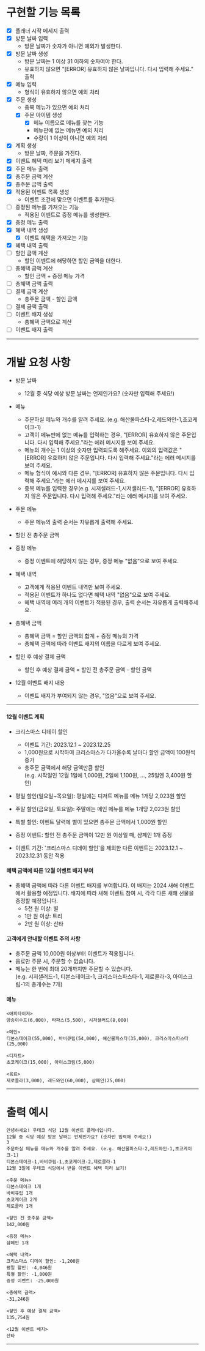 # 구현할 기능 목록

- [x] 플래너 시작 메세지 출력
- [x] 방문 날짜 입력
    - 방문 날짜가 숫자가 아니면 예외가 발생한다.
- [x] 방문 날짜 생성
    - 방문 날짜는 1 이상 31 이하의 숫자여야 한다.
    - 유효하지 않으면 "[ERROR] 유효하지 않은 날짜입니다. 다시 입력해 주세요." 출력
- [x] 메뉴 입력
    - 형식이 유효하지 않으면 예외 처리
- [x] 주문 생성
    - 중복 메뉴가 있으면 예외 처리
    - [x] 주문 아이템 생성
        - [x] 메뉴 이름으로 메뉴를 찾는 기능
        - 메뉴판에 없는 메뉴면 예외 처리
        - 수량이 1 이상이 아니면 예외 처리
- [x] 계획 생성
    - 방문 날짜, 주문을 가진다.
- [x] 이벤트 혜택 미리 보기 메세지 출력
- [x] 주문 메뉴 출력
- [x] 총주문 금액 계산
- [x] 총주문 금액 출력
- [x] 적용된 이벤트 목록 생성
    - 이벤트 조건에 맞으면 이벤트를 추가한다.
- [ ] 증정된 메뉴를 가져오는 기능
    - 적용된 이벤트로 증정 메뉴를 생성한다.
- [x] 증정 메뉴 출력
- [x] 혜택 내역 생성
    - [x] 이벤트 혜택을 가져오는 기능
- [x] 혜택 내역 출력
- [ ] 할인 금액 계산
    - 할인 이벤트에 해당하면 할인 금엑을 더한다.
- [ ] 총혜택 금액 계산
    - 할인 금액 + 증정 메뉴 가격
- [ ] 총혜택 금액 출력
- [ ] 결제 금액 계산
    - 총주문 금액 - 할인 금액
- [ ] 결제 금액 출력
- [ ] 이벤트 배지 생성
    - 총혜택 금액으로 계산
- [ ] 이벤트 배지 출력

---

# 개발 요청 사항

- 방문 날짜
    - 12월 중 식당 예상 방문 날짜는 언제인가요? (숫자만 입력해 주세요!)
- 메뉴
    - 주문하실 메뉴와 개수를 알려 주세요. (e.g. 해산물파스타-2,레드와인-1,초코케이크-1)
    - 고객이 메뉴판에 없는 메뉴를 입력하는 경우, "[ERROR] 유효하지 않은 주문입니다. 다시 입력해 주세요."라는 에러 메시지를 보여 주세요.
    - 메뉴의 개수는 1 이상의 숫자만 입력되도록 해주세요. 이외의 입력값은 "[ERROR] 유효하지 않은 주문입니다. 다시 입력해 주세요."라는 에러 메시지를 보여 주세요.
    - 메뉴 형식이 예시와 다른 경우, "[ERROR] 유효하지 않은 주문입니다. 다시 입력해 주세요."라는 에러 메시지를 보여 주세요.
    - 중복 메뉴를 입력한 경우(e.g. 시저샐러드-1,시저샐러드-1), "[ERROR] 유효하지 않은 주문입니다. 다시 입력해 주세요."라는 에러 메시지를 보여 주세요.

- 주문 메뉴
    - 주문 메뉴의 출력 순서는 자유롭게 출력해 주세요.
- 할인 전 총주문 금액
- 증정 메뉴
    - 증정 이벤트에 해당하지 않는 경우, 증정 메뉴 "없음"으로 보여 주세요.
- 혜택 내역
    - 고객에게 적용된 이벤트 내역만 보여 주세요.
    - 적용된 이벤트가 하나도 없다면 혜택 내역 "없음"으로 보여 주세요.
    - 혜택 내역에 여러 개의 이벤트가 적용된 경우, 출력 순서는 자유롭게 출력해주세요.
- 총혜택 금액
    - 총혜택 금액 = 할인 금액의 합계 + 증정 메뉴의 가격
    - 총혜택 금액에 따라 이벤트 배지의 이름을 다르게 보여 주세요.
- 할인 후 예상 결제 금액
    - 할인 후 예상 결제 금액 = 할인 전 총주문 금액 - 할인 금액
- 12월 이벤트 배지 내용
    - 이벤트 배지가 부여되지 않는 경우, "없음"으로 보여 주세요.

---

#### 12월 이벤트 계획

- 크리스마스 디데이 할인
    - 이벤트 기간: 2023.12.1 ~ 2023.12.25
    - 1,000원으로 시작하여 크리스마스가 다가올수록 날마다 할인 금액이 100원씩 증가
    - 총주문 금액에서 해당 금액만큼 할인  
      (e.g. 시작일인 12월 1일에 1,000원, 2일에 1,100원, ..., 25일엔 3,400원 할인)

- 평일 할인(일요일~목요일): 평일에는 디저트 메뉴를 메뉴 1개당 2,023원 할인
- 주말 할인(금요일, 토요일): 주말에는 메인 메뉴를 메뉴 1개당 2,023원 할인
- 특별 할인: 이벤트 달력에 별이 있으면 총주문 금액에서 1,000원 할인
- 증정 이벤트: 할인 전 총주문 금액이 12만 원 이상일 때, 샴페인 1개 증정
- 이벤트 기간: '크리스마스 디데이 할인'을 제외한 다른 이벤트는 2023.12.1 ~ 2023.12.31 동안 적용

#### 혜택 금액에 따른 12월 이벤트 배지 부여

- 총혜택 금액에 따라 다른 이벤트 배지를 부여합니다. 이 배지는 2024 새해 이벤트에서 활용할 예정입니다.
  배지에 따라 새해 이벤트 참여 시, 각각 다른 새해 선물을 증정할 예정입니다.
    - 5천 원 이상: 별
    - 1만 원 이상: 트리
    - 2만 원 이상: 산타

#### 고객에게 안내할 이벤트 주의 사항

- 총주문 금액 10,000원 이상부터 이벤트가 적용됩니다.
- 음료만 주문 시, 주문할 수 없습니다.
- 메뉴는 한 번에 최대 20개까지만 주문할 수 있습니다.  
  (e.g. 시저샐러드-1, 티본스테이크-1, 크리스마스파스타-1, 제로콜라-3, 아이스크림-1의 총개수는 7개)

#### 메뉴

```
<애피타이저>
양송이수프(6,000), 타파스(5,500), 시저샐러드(8,000)

<메인>
티본스테이크(55,000), 바비큐립(54,000), 해산물파스타(35,000), 크리스마스파스타(25,000)

<디저트>
초코케이크(15,000), 아이스크림(5,000)

<음료>
제로콜라(3,000), 레드와인(60,000), 샴페인(25,000)
```

---

# 출력 예시

```
안녕하세요! 우테코 식당 12월 이벤트 플래너입니다.
12월 중 식당 예상 방문 날짜는 언제인가요? (숫자만 입력해 주세요!)
3
주문하실 메뉴를 메뉴와 개수를 알려 주세요. (e.g. 해산물파스타-2,레드와인-1,초코케이크-1)
티본스테이크-1,바비큐립-1,초코케이크-2,제로콜라-1
12월 3일에 우테코 식당에서 받을 이벤트 혜택 미리 보기!
 
<주문 메뉴>
티본스테이크 1개
바비큐립 1개
초코케이크 2개
제로콜라 1개
 
<할인 전 총주문 금액>
142,000원
 
<증정 메뉴>
샴페인 1개
 
<혜택 내역>
크리스마스 디데이 할인: -1,200원
평일 할인: -4,046원
특별 할인: -1,000원
증정 이벤트: -25,000원
 
<총혜택 금액>
-31,246원
 
<할인 후 예상 결제 금액>
135,754원
 
<12월 이벤트 배지>
산타
```

---